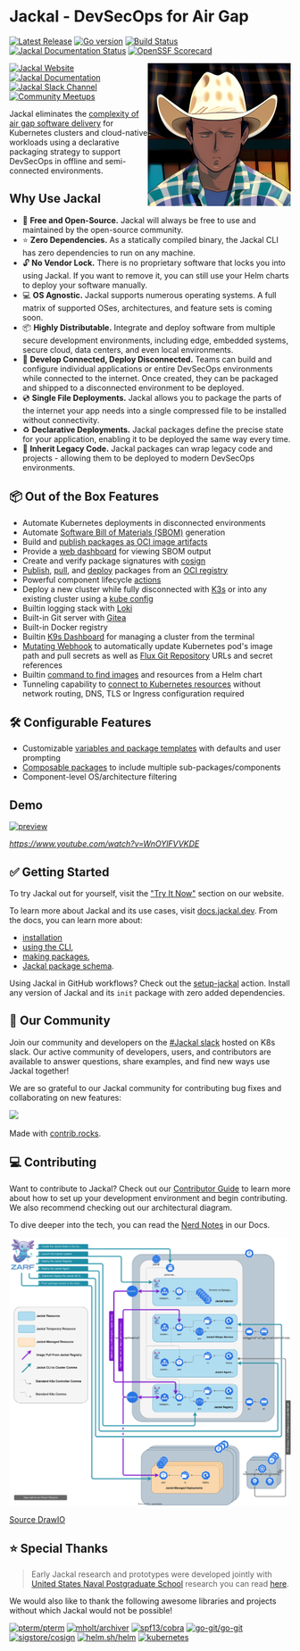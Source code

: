 # Jackal - DevSecOps for Air Gap

[![Latest Release](https://img.shields.io/github/v/release/Racer159/jackal)](https://github.com/Racer159/jackal/releases)
[![Go version](https://img.shields.io/github/go-mod/go-version/Racer159/jackal?filename=go.mod)](https://go.dev/)
[![Build Status](https://img.shields.io/github/actions/workflow/status/Racer159/jackal/release.yml)](https://github.com/Racer159/jackal/actions/workflows/release.yml)
[![Jackal Documentation Status](https://api.netlify.com/api/v1/badges/fe846ae4-25fb-4274-9968-90782640ee9f/deploy-status)](https://app.netlify.com/sites/jackal-docs/deploys)
[![OpenSSF Scorecard](https://api.securityscorecards.dev/projects/github.com/Racer159/jackal/badge)](https://api.securityscorecards.dev/projects/github.com/Racer159/jackal)

<img align="right" alt="jackal logo" src=".images/jackal-logo.png"  height="256" />

[![Jackal Website](https://img.shields.io/badge/web-jackal.dev-6d87c3)](https://jackal.dev/)
[![Jackal Documentation](https://img.shields.io/badge/docs-docs.jackal.dev-775ba1)](https://docs.jackal.dev/)
[![Jackal Slack Channel](https://img.shields.io/badge/k8s%20slack-jackal-40a3dd)](https://kubernetes.slack.com/archives/C03B6BJAUJ3)
[![Community Meetups](https://img.shields.io/badge/community-meetups-22aebb)](https://github.com/Racer159/jackal/issues/2202)

Jackal eliminates the [complexity of air gap software delivery](https://www.itopstimes.com/contain/air-gap-kubernetes-considerations-for-running-cloud-native-applications-without-the-cloud/) for Kubernetes clusters and cloud-native workloads using a declarative packaging strategy to support DevSecOps in offline and semi-connected environments.

## Why Use Jackal

- 💸 **Free and Open-Source.** Jackal will always be free to use and maintained by the open-source community.
- ⭐️ **Zero Dependencies.** As a statically compiled binary, the Jackal CLI has zero dependencies to run on any machine.
- 🔓 **No Vendor Lock.** There is no proprietary software that locks you into using Jackal. If you want to remove it, you can still use your Helm charts to deploy your software manually.
- 💻 **OS Agnostic.** Jackal supports numerous operating systems. A full matrix of supported OSes, architectures, and feature sets is coming soon.
- 📦 **Highly Distributable.** Integrate and deploy software from multiple secure development environments, including edge, embedded systems, secure cloud, data centers, and even local environments.
- 🚀 **Develop Connected, Deploy Disconnected.** Teams can build and configure individual applications or entire DevSecOps environments while connected to the internet. Once created, they can be packaged and shipped to a disconnected environment to be deployed.
- 💿 **Single File Deployments.** Jackal allows you to package the parts of the internet your app needs into a single compressed file to be installed without connectivity.
- ♻️ **Declarative Deployments.** Jackal packages define the precise state for your application, enabling it to be deployed the same way every time.
- 🦖 **Inherit Legacy Code.** Jackal packages can wrap legacy code and projects - allowing them to be deployed to modern DevSecOps environments.

## 📦 Out of the Box Features

- Automate Kubernetes deployments in disconnected environments
- Automate [Software Bill of Materials (SBOM)](https://docs.jackal.dev/docs/create-a-jackal-package/package-sboms) generation
- Build and [publish packages as OCI image artifacts](https://docs.jackal.dev/docs/jackal-tutorials/publish-and-deploy)
- Provide a [web dashboard](https://docs.jackal.dev/docs/deploy-a-jackal-package/view-sboms) for viewing SBOM output
- Create and verify package signatures with [cosign](https://github.com/sigstore/cosign)
- [Publish](https://docs.jackal.dev/docs/the-jackal-cli/cli-commands/jackal_package_publish), [pull](https://docs.jackal.dev/docs/the-jackal-cli/cli-commands/jackal_package_pull), and [deploy](https://docs.jackal.dev/docs/the-jackal-cli/cli-commands/jackal_package_deploy) packages from an [OCI registry](https://opencontainers.org/)
- Powerful component lifecycle [actions](https://docs.jackal.dev/docs/create-a-jackal-package/component-actions)
- Deploy a new cluster while fully disconnected with [K3s](https://k3s.io/) or into any existing cluster using a [kube config](https://kubernetes.io/docs/concepts/configuration/organize-cluster-access-kubeconfig/)
- Builtin logging stack with [Loki](https://grafana.com/oss/loki/)
- Built-in Git server with [Gitea](https://gitea.io/en-us/)
- Built-in Docker registry
- Builtin [K9s Dashboard](https://k9scli.io/) for managing a cluster from the terminal
- [Mutating Webhook](adr/0005-mutating-webhook.md) to automatically update Kubernetes pod's image path and pull secrets as well as [Flux Git Repository](https://fluxcd.io/docs/components/source/gitrepositories/) URLs and secret references
- Builtin [command to find images](https://docs.jackal.dev/docs/the-jackal-cli/cli-commands/jackal_dev_find-images) and resources from a Helm chart
- Tunneling capability to [connect to Kubernetes resources](https://docs.jackal.dev/docs/the-jackal-cli/cli-commands/jackal_connect) without network routing, DNS, TLS or Ingress configuration required

## 🛠️ Configurable Features

- Customizable [variables and package templates](https://docs.jackal.dev/examples/variables/) with defaults and user prompting
- [Composable packages](https://docs.jackal.dev/docs/create-a-jackal-package/jackal-components#composing-package-components) to include multiple sub-packages/components
- Component-level OS/architecture filtering

## Demo

[![preview](.images/jackal-v0.21-preview.gif)](https://www.youtube.com/watch?v=WnOYlFVVKDE)

_<https://www.youtube.com/watch?v=WnOYlFVVKDE>_

## ✅ Getting Started

To try Jackal out for yourself, visit the ["Try It Now"](https://jackal.dev/install) section on our website.

To learn more about Jackal and its use cases, visit [docs.jackal.dev](https://docs.jackal.dev/docs/jackal-overview). From the docs, you can learn more about:

- [installation](https://docs.jackal.dev/docs/getting-started/#installing-jackal)
- [using the CLI](https://docs.jackal.dev/docs/the-jackal-cli/),
- [making packages](https://docs.jackal.dev/docs/create-a-jackal-package/jackal-packages/),
- [Jackal package schema](https://docs.jackal.dev/docs/create-a-jackal-package/jackal-schema).

Using Jackal in GitHub workflows? Check out the [setup-jackal](https://github.com/defenseunicorns/setup-jackal) action. Install any version of Jackal and its `init` package with zero added dependencies.

## 🫶 Our Community

Join our community and developers on the [#Jackal slack](https://jackal.dev/slack) hosted on K8s slack. Our active community of developers, users, and contributors are available to answer questions, share examples, and find new ways use Jackal together!

We are so grateful to our Jackal community for contributing bug fixes and collaborating on new features:

<a href="https://github.com/Racer159/jackal/graphs/contributors">
  <img src="https://contrib.rocks/image?repo=Racer159/jackal" />
</a>

Made with [contrib.rocks](https://contrib.rocks).

## 💻 Contributing

Want to contribute to Jackal?
Check out our [Contributor Guide](https://docs.jackal.dev/docs/contribute-to-jackal/contributor-guide) to learn more about how to set up your development environment and begin contributing.
We also recommend checking out our architectural diagram.

To dive deeper into the tech, you can read the [Nerd Notes](https://docs.jackal.dev/docs/contribute-to-jackal/nerd-notes) in our Docs.

![Architecture Diagram](./docs/.images/architecture.drawio.svg)

[Source DrawIO](docs/.images/architecture.drawio.svg)

## ⭐️ Special Thanks

> Early Jackal research and prototypes were developed jointly with [United States Naval Postgraduate School](https://nps.edu/) research you can read [here](https://calhoun.nps.edu/handle/10945/68688).

We would also like to thank the following awesome libraries and projects without which Jackal would not be possible!

[![pterm/pterm](https://img.shields.io/badge/pterm%2Fpterm-007d9c?logo=go&logoColor=white)](https://github.com/pterm/pterm)
[![mholt/archiver](https://img.shields.io/badge/mholt%2Farchiver-007d9c?logo=go&logoColor=white)](https://github.com/mholt/archiver)
[![spf13/cobra](https://img.shields.io/badge/spf13%2Fcobra-007d9c?logo=go&logoColor=white)](https://github.com/spf13/cobra)
[![go-git/go-git](https://img.shields.io/badge/go--git%2Fgo--git-007d9c?logo=go&logoColor=white)](https://github.com/go-git/go-git)
[![sigstore/cosign](https://img.shields.io/badge/sigstore%2Fcosign-2a1e71?logo=linuxfoundation&logoColor=white)](https://github.com/sigstore/cosign)
[![helm.sh/helm](https://img.shields.io/badge/helm.sh%2Fhelm-0f1689?logo=helm&logoColor=white)](https://github.com/helm/helm)
[![kubernetes](https://img.shields.io/badge/kubernetes-316ce6?logo=kubernetes&logoColor=white)](https://github.com/kubernetes)
